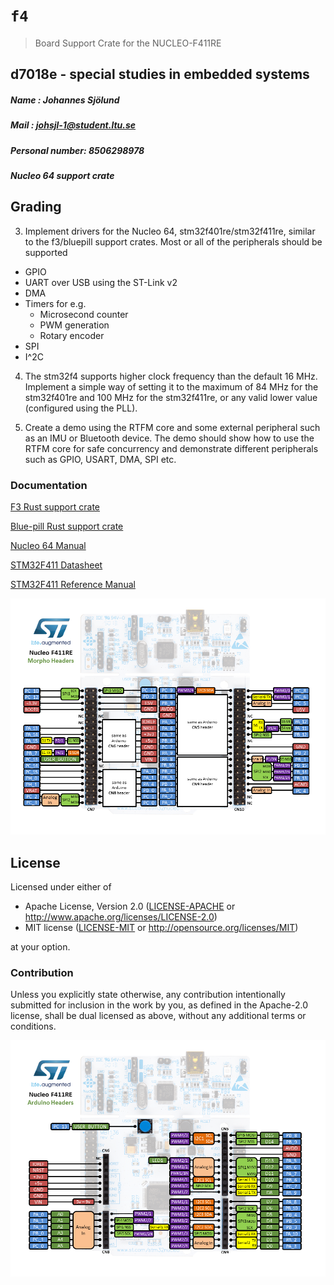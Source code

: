 # `f4`

> Board Support Crate for the NUCLEO-F411RE


## d7018e - special studies in embedded systems

##### Name : Johannes Sjölund
##### Mail : johsjl-1@student.ltu.se
##### Personal number: 8506298978
##### Nucleo 64 support crate

## Grading

3. Implement drivers for the Nucleo 64, stm32f401re/stm32f411re, similar to the f3/bluepill support crates. Most or all of the peripherals should be supported
* GPIO
* UART over USB using the ST-Link v2
* DMA
* Timers for e.g.
  * Microsecond counter
  * PWM generation
  * Rotary encoder
* SPI
* I^2C

4. The stm32f4 supports higher clock frequency than the default 16 MHz. Implement a simple way of setting it to the maximum of 84 MHz for the stm32f401re and 100 MHz for the stm32f411re, or any valid lower value (configured using the PLL).

5. Create a demo using the RTFM core and some external peripheral such as an IMU or Bluetooth device. The demo should show how to use the RTFM core for safe concurrency and demonstrate different peripherals such as GPIO, USART, DMA, SPI etc.

### Documentation
[F3 Rust support crate](https://github.com/japaric/f3)

[Blue-pill Rust support crate](https://github.com/japaric/blue-pill/)

[Nucleo 64 Manual](docs/Nucleo-64-User-manual.pdf)

[STM32F411 Datasheet](docs/STM32F411_Datasheet.pdf)

[STM32F411 Reference Manual](docs/STM32F411_Reference_Manual.pdf)

![Nucleo F411RE morpho pins](docs/Nucleo_f411re_morpho.png)

## License

Licensed under either of

- Apache License, Version 2.0 ([LICENSE-APACHE](LICENSE-APACHE) or
  http://www.apache.org/licenses/LICENSE-2.0)
- MIT license ([LICENSE-MIT](LICENSE-MIT) or http://opensource.org/licenses/MIT)

at your option.

### Contribution

Unless you explicitly state otherwise, any contribution intentionally submitted
for inclusion in the work by you, as defined in the Apache-2.0 license, shall be
dual licensed as above, without any additional terms or conditions.

![Nucleo F411RE pins](docs/Nucleo_f411re.png)
